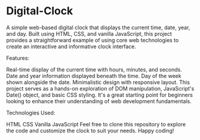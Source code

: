 # Digital-Clock
A simple web-based digital clock that displays the current time, date, year, and day. Built using HTML, CSS, and vanilla JavaScript, this project provides a straightforward example of using core web technologies to create an interactive and informative clock interface.

Features:

Real-time display of the current time with hours, minutes, and seconds.
Date and year information displayed beneath the time.
Day of the week shown alongside the date.
Minimalistic design with responsive layout.
This project serves as a hands-on exploration of DOM manipulation, JavaScript's Date() object, and basic CSS styling. It's a great starting point for beginners looking to enhance their understanding of web development fundamentals.

Technologies Used:

HTML
CSS
Vanilla JavaScript
Feel free to clone this repository to explore the code and customize the clock to suit your needs. Happy coding!
